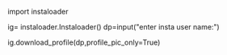 import instaloader

ig= instaloader.Instaloader()
dp=input("enter insta user name:")

ig.download_profile(dp,profile_pic_only=True)
